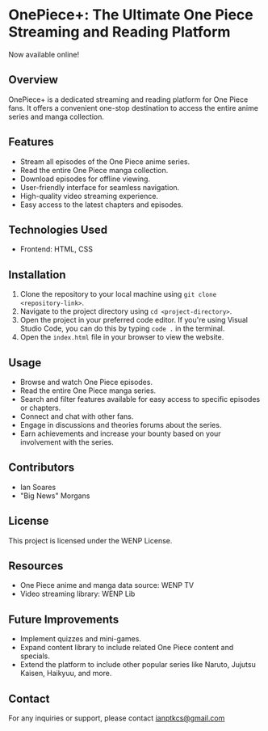 # OnePiece+: The Ultimate One Piece Streaming and Reading Platform

Now available online!

## Overview

OnePiece+ is a dedicated streaming and reading platform for One Piece fans. It offers a convenient one-stop destination to access the entire anime series and manga collection.

## Features

-   Stream all episodes of the One Piece anime series.
-   Read the entire One Piece manga collection.
-   Download episodes for offline viewing.
-   User-friendly interface for seamless navigation.
-   High-quality video streaming experience.
-   Easy access to the latest chapters and episodes.

## Technologies Used

-   Frontend: HTML, CSS

## Installation

1. Clone the repository to your local machine using `git clone <repository-link>`.
2. Navigate to the project directory using `cd <project-directory>`.
3. Open the project in your preferred code editor. If you're using Visual Studio Code, you can do this by typing `code .` in the terminal.
4. Open the `index.html` file in your browser to view the website.

## Usage

-   Browse and watch One Piece episodes.
-   Read the entire One Piece manga series.
-   Search and filter features available for easy access to specific episodes or chapters.
-   Connect and chat with other fans.
-   Engage in discussions and theories forums about the series.
-   Earn achievements and increase your bounty based on your involvement with the series.

## Contributors

-   Ian Soares
-   "Big News" Morgans

## License

This project is licensed under the WENP License.

## Resources

-   One Piece anime and manga data source: WENP TV
-   Video streaming library: WENP Lib

## Future Improvements

-   Implement quizzes and mini-games.
-   Expand content library to include related One Piece content and specials.
-   Extend the platform to include other popular series like Naruto, Jujutsu Kaisen, Haikyuu, and more.

## Contact

For any inquiries or support, please contact ianptkcs@gmail.com
